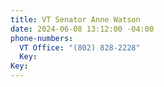 ```yaml
---
title: VT Senator Anne Watson
date: 2024-06-08 13:12:00 -04:00
phone-numbers:
  VT Office: "(802) 828-2228"
  Key: 
Key: 
---
```


